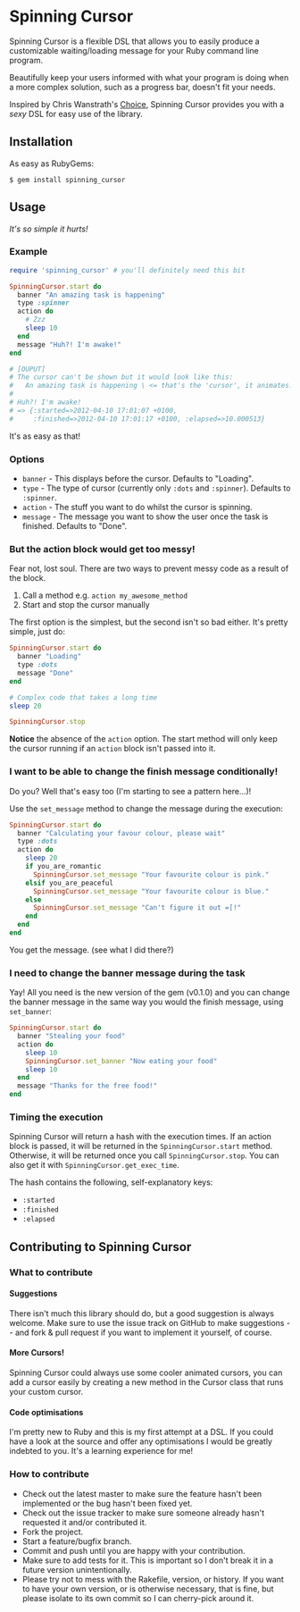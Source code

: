 # Spinning Cursor

Spinning Cursor is a flexible DSL that allows you to easily produce a
customizable waiting/loading message for your Ruby command line program.

Beautifully keep your users informed with what your program is doing when a
more complex solution, such as a progress bar, doesn't fit your needs.

Inspired by Chris Wanstrath's
[Choice](http://https://github.com/defunkt/choice), Spinning Cursor provides
you with a _sexy_ DSL for easy use of the library.

## Installation

As easy as RubyGems:

```
$ gem install spinning_cursor
```

## Usage

_It's so simple it hurts!_

### Example

```ruby
require 'spinning_cursor' # you'll definitely need this bit

SpinningCursor.start do
  banner "An amazing task is happening"
  type :spinner
  action do
    # Zzz
    sleep 10
  end
  message "Huh?! I'm awake!"
end

# [OUPUT]
# The cursor can't be shown but it would look like this:
#   An amazing task is happening \ <= that's the 'cursor', it animates!
#
# Huh?! I'm awake!
# => {:started=>2012-04-10 17:01:07 +0100,
#     :finished=>2012-04-10 17:01:17 +0100, :elapsed=>10.000513}
```

It's as easy as that!

### Options

* `banner` - This displays before the cursor. Defaults to "Loading".
* `type` - The type of cursor (currently only `:dots` and `:spinner`).
  Defaults to `:spinner`.
* `action` - The stuff you want to do whilst the cursor is spinning.
* `message` - The message you want to show the user once the task is finished.
  Defaults to "Done".

### But the action block would get too messy!

Fear not, lost soul. There are two ways to prevent messy code as a result of
the block.

1. Call a method e.g. `action my_awesome_method`
2. Start and stop the cursor manually

The first option is the simplest, but the second isn't so bad either.
It's pretty simple, just do:

```ruby
SpinningCursor.start do
  banner "Loading"
  type :dots
  message "Done"
end

# Complex code that takes a long time
sleep 20

SpinningCursor.stop
```

**Notice** the absence of the `action` option. The start method will only keep
the cursor running if an `action` block isn't passed into it.

### I want to be able to change the finish message conditionally!

Do you? Well that's easy too (I'm starting to see a pattern here...)!

Use the `set_message` method to change the message during the execution:

```ruby
SpinningCursor.start do
  banner "Calculating your favour colour, please wait"
  type :dots
  action do
    sleep 20
    if you_are_romantic
      SpinningCursor.set_message "Your favourite colour is pink."
    elsif you_are_peaceful
      SpinningCursor.set_message "Your favourite colour is blue."
    else
      SpinningCursor.set_message "Can't figure it out =[!"
    end
  end
end
```

You get the message. (see what I did there?)

### I need to change the banner message during the task

Yay! All you need is the new version of the gem (v0.1.0) and you can change
the banner message in the same way you would the finish message, using
`set_banner`:

```ruby
SpinningCursor.start do
  banner "Stealing your food"
  action do
    sleep 10
    SpinningCursor.set_banner "Now eating your food"
    sleep 10
  end
  message "Thanks for the free food!"
end
```

### Timing the execution

Spinning Cursor will return a hash with the execution times. If an action
block is passed, it will be returned in the `SpinningCursor.start` method.
Otherwise, it will be returned once you call `SpinningCursor.stop`. You can
also get it with `SpinningCursor.get_exec_time`.

The hash contains the following, self-explanatory keys:

* `:started`
* `:finished`
* `:elapsed`

## Contributing to Spinning Cursor

### What to contribute

#### Suggestions

There isn't much this library should do, but a good suggestion is always
welcome. Make sure to use the issue track on GitHub to make suggestions -- and
fork & pull request if you want to implement it yourself, of course.

#### More Cursors!

Spinning Cursor could always use some cooler animated cursors, you can add a
cursor easily by creating a new method in the Cursor class that runs your
custom cursor.

#### Code optimisations

I'm pretty new to Ruby and this is my first attempt at a DSL. If you could
have a look at the source and offer any optimisations I would be greatly
indebted to you. It's a learning experience for me!

### How to contribute

* Check out the latest master to make sure the feature hasn't been implemented
  or the bug hasn't been fixed yet.
* Check out the issue tracker to make sure someone already hasn't requested it
  and/or contributed it.
* Fork the project.
* Start a feature/bugfix branch.
* Commit and push until you are happy with your contribution.
* Make sure to add tests for it. This is important so I don't break it in a
  future version unintentionally.
* Please try not to mess with the Rakefile, version, or history. If you want
  to have your own version, or is otherwise necessary, that is fine, but
  please isolate to its own commit so I can cherry-pick around it.


